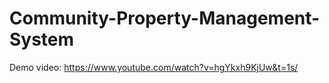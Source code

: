 # Community-Property-Management-System

Demo video: https://www.youtube.com/watch?v=hgYkxh9KjUw&t=1s/
